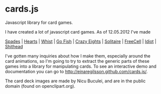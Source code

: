 cards.js
========

Javascript library for card games.

I have created a lot of javascript card games. As of 12.05.2012 I've made

<a href="http://www.spades-cardgame.com/">Spades</a> 
| <a href="http://www.hearts-cardgame.com/">Hearts</a> 
| <a href="https://cardgames.io/whist/">Whist</a> 
| <a href="https://cardgames.io/gofish/">Go Fish</a> 
| <a href="https://cardgames.io/crazyeights/">Crazy Eights</a> 
| <a href="http://www.solitaire-cardgame.com/">Solitaire</a> 
| <a href="http://www.solitaire-cardgame.com/freecell/">FreeCell</a> 
| <a href="https://cardgames.io/idiot/">Idiot</a> 
| <a href="https://cardgames.io/shithead/">Shithead</a> 


I've gotten many inquiries about how I make them, especially around the card animations, so I'm going to try to extract the generic parts of these games into a library for manipulating cards. To see an interactive demo and documentation you can go to <a href="http://einaregilsson.github.com/cards.js/">http://einaregilsson.github.com/cards.js/</a>.

The card deck images are made by Nicu Buculei, and are in the public domain (found on openclipart.org).
